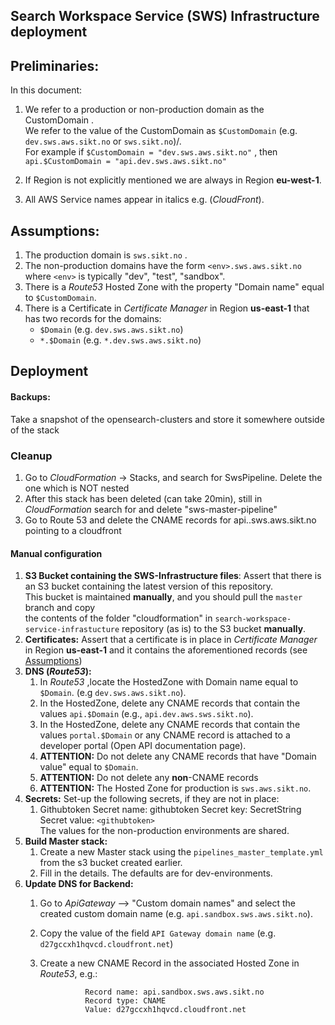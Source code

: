 ## Search Workspace Service (SWS) Infrastructure deployment 

## Preliminaries:

In this document:

1. We refer to a production or non-production domain as the CustomDomain .  
   We refer to the value of the CustomDomain  as `$CustomDomain` (e.g. `dev.sws.aws.sikt.no` or `sws.sikt.no`)/.  
   For example if `$CustomDomain = "dev.sws.aws.sikt.no"` ,  then `api.$CustomDomain = "api.dev.sws.aws.sikt.no"`

2. If Region is not explicitly mentioned we are always in Region **eu-west-1**.

3. All AWS Service names appear in italics e.g. (_CloudFront_).

<a href="#Assumptions"></a>
## Assumptions:
1. The production domain is `sws.sikt.no` .
2. The non-production domains have the form `<env>.sws.aws.sikt.no` where `<env>` is typically "dev", "test", "sandbox".
3. There is a _Route53_ Hosted Zone with the property "Domain name" equal to `$CustomDomain`.
4. There is a Certificate in _Certificate Manager_ in Region **us-east-1**  that has two records for the domains:
    * `$Domain`   (e.g. `dev.sws.aws.sikt.no`)
    * `*.$Domain` (e.g. `*.dev.sws.aws.sikt.no`)

## Deployment

#### Backups:
Take a snapshot of the opensearch-clusters and store it somewhere outside of the stack

### Cleanup

1. Go to _CloudFormation_ -> Stacks, and search for SwsPipeline. Delete the one which is NOT nested
2. After this stack has been deleted (can take 20min), still in _CloudFormation_ search for and delete "sws-master-pipeline"
3. Go to Route 53 and delete the CNAME records for api.<env>.sws.aws.sikt.no pointing to a cloudfront

#### Manual configuration

1. **S3 Bucket containing the SWS-Infrastructure files**:
Assert that there is an S3 bucket containing the latest version of this repository.  
This bucket is maintained **manually**, and you should pull the `master` branch and copy  
the contents of the folder "cloudformation" in `search-workspace-service-infrastucture` repository (as is) to the S3 bucket **manually**.
2. **Certificates:**
Assert that a certificate is in place in _Certificate Manager_ in Region **us-east-1** and it contains the aforementioned records (see [Assumptions](#Assumptions))
3. **DNS (_Route53_):**
   1. In _Route53_ ,locate the HostedZone with Domain name equal to `$Domain`. (e.g `dev.sws.aws.sikt.no`).
   2. In the HostedZone, delete any CNAME records that contain the values `api.$Domain` (e.g., `api.dev.aws.sws.sikt.no`).
   3. In the HostedZone, delete any CNAME records that contain the values `portal.$Domain` or any CNAME record is attached to a developer portal (Open API documentation page).
   4. **ATTENTION:** Do not delete any CNAME records that have "Domain value" equal to `$Domain`.
   5. **ATTENTION:** Do not delete any **non**-CNAME records
   6. **ATTENTION:** The Hosted Zone for production is `sws.aws.sikt.no`.
4. **Secrets:** Set-up the following secrets, if they are not in place:
   1. Githubtoken
                Secret name: githubtoken
                Secret key:   SecretString  
                Secret value: `<githubtoken>`   
                The values for the non-production environments are shared.   
5. **Build Master stack:**
   1. Create a new Master stack using the `pipelines_master_template.yml` from the s3 bucket created earlier.
   2. Fill in the details. The defaults are for dev-environments. 
6. **Update DNS for Backend:** 
   1. Go to _ApiGateway_ --> "Custom domain names" and select the created custom domain name (e.g. `api.sandbox.sws.aws.sikt.no`).
   2. Copy the value of the field `API Gateway domain name` (e.g. `d27gccxh1hqvcd.cloudfront.net`)
   3. Create a new CNAME Record in the associated Hosted Zone in _Route53_, e.g.:

                    Record name: api.sandbox.sws.aws.sikt.no
                    Record type: CNAME
                    Value: d27gccxh1hqvcd.cloudfront.net
